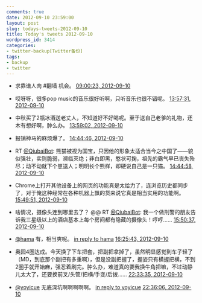 ```yaml
---
comments: true
date: 2012-09-10 23:59:00
layout: post
slug: todays-tweets-2012-09-10
title: Today's tweets 2012-09-10
wordpress_id: 3414
categories:
- twitter-backup[Twitter备份]
tags:
- backup
- twitter
---
```





  * 求靠谱人肉 #翻墙 机会。 [09:00:23, 2012-09-10](http://twitter.com/gfrog/statuses/244963498151534592)





  * 哎呀呀，很多pop music的音乐很好听啊，只听音乐也很不错呢。 [13:57:31, 2012-09-10](http://twitter.com/gfrog/statuses/245038273381163008)





  * 中秋买了2瓶冰酒送老丈人，不知道好不好喝呢。至于送自己老爹的礼物，还木有想好啊，肿么办。 [13:59:02, 2012-09-10](http://twitter.com/gfrog/statuses/245038656555982848)





  * 报销神马的麻烦爆了。 [14:44:46, 2012-09-10](http://twitter.com/gfrog/statuses/245050163759038464)





  * RT [@QiubaiBot](http://twitter.com/QiubaiBot): 熊猫被视为国宝，只因他的形象太适合当今之中国了——貌似强壮，实则脆弱，濒临灭绝；非白即黑，憨状可掬，祖先的霸气早已丧失殆尽；动不动就下个崽送人；明明长个熊样，却硬说自己是一只猫。 [14:44:58, 2012-09-10](http://twitter.com/gfrog/statuses/245050215705497600)





  * Chrome上打开其他设备上的网页的功能真是太给力了，连浏览历史都同步了，对于俺这种经常在各种机器上飘的货来说它真是相当实用的功能啊。 [15:49:51, 2012-09-10](http://twitter.com/gfrog/statuses/245066544051286016)





  * 啥情况，摄像头连到哪里去了？ @@ RT [@QiubaiBot](http://twitter.com/QiubaiBot): 我一个做刑警的朋友告诉我三星级以上的酒店基本上每个房间都有隐藏的摄像头！哼哼…… [15:50:37, 2012-09-10](http://twitter.com/gfrog/statuses/245066733495402496)





  * [@hama](http://twitter.com/hama) 有，相当爽呢。 [in reply to hama](http://twitter.com/hama/statuses/245073707763130368) [16:25:43, 2012-09-10](http://twitter.com/gfrog/statuses/245075566615724032)





  * 奥园4圈达成。今天换了下车把套，把副把拿掉了，虽然明显感觉到车子轻了（MD，到底那个副把有多重啊），但是没副把握了，握姿只有横握把横，不到2圈手就开始麻，强忍着刷完。肿么办，难道真的要我换牛角把嘛，不过动静儿太大了，还要换前叉/头管/把横/手变/后拨…… [22:33:35, 2012-09-10](http://twitter.com/gfrog/statuses/245168144757444608)





  * [@yoyicue](http://twitter.com/yoyicue) 无底深坑啊啊啊啊啊。 [in reply to yoyicue](http://twitter.com/yoyicue/statuses/245168674128924672) [22:36:06, 2012-09-10](http://twitter.com/gfrog/statuses/245168777619193856)




